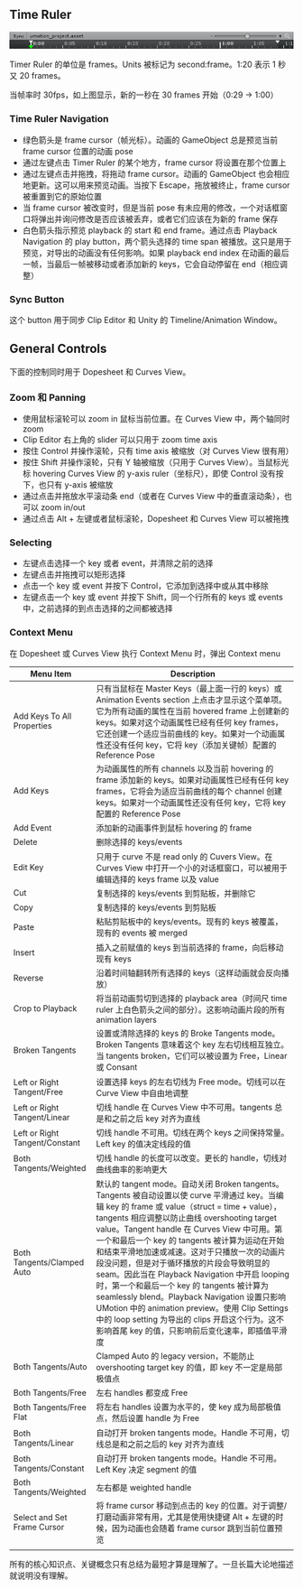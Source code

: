 ## Time Ruler

![ClipEditorTimeRuler](../Image/ClipEditorTimeRuler.png)

Timer Ruler 的单位是 frames。Units 被标记为 second:frame。1:20 表示 1 秒又 20 frames。

当帧率时 30fps，如上图显示，新的一秒在 30 frames 开始（0:29 -> 1:00）

### Time Ruler Navigation

- 绿色箭头是 frame cursor（帧光标）。动画的 GameObject 总是预览当前 frame cursor 位置的动画 pose
- 通过左键点击 Timer Ruler 的某个地方，frame cursor 将设置在那个位置上
- 通过左键点击并拖拽，将拖动 frame cursor。动画的 GameObject 也会相应地更新。这可以用来预览动画。当按下 Escape，拖放被终止，frame cursor 被重置到它的原始位置
- 当 frame cursor 被改变时，但是当前 pose 有未应用的修改，一个对话框窗口将弹出并询问修改是否应该被丢弃，或者它们应该在为新的 frame 保存
- 白色箭头指示预览 playback 的 start 和 end frame。通过点击 Playback Navigation 的 play button，两个箭头选择的 time span 被播放。这只是用于预览，对导出的动画没有任何影响。如果 playback end index 在动画的最后一帧，当最后一帧被移动或者添加新的 keys，它会自动停留在 end（相应调整）

### Sync Button

这个 button 用于同步 Clip Editor 和 Unity 的 Timeline/Animation Window。

## General Controls

下面的控制同时用于 Dopesheet 和 Curves View。

### Zoom 和 Panning

- 使用鼠标滚轮可以 zoom in 鼠标当前位置。在 Curves View 中，两个轴同时 zoom
- Clip Editor 右上角的 slider 可以只用于 zoom time axis
- 按住 Control 并操作滚轮，只有 time axis 被缩放（对 Curves View 很有用）
- 按住 Shift 并操作滚轮，只有 Y 轴被缩放（只用于 Curves View）。当鼠标光标 hovering Curves View 的 y-axis ruler（坐标尺），即使 Control 没有按下，也只有 y-axis 被缩放
- 通过点击并拖放水平滚动条 end（或者在 Curves View 中的垂直滚动条），也可以 zoom in/out
- 通过点击 Alt + 左键或者鼠标滚轮，Dopesheet 和 Curves View 可以被拖拽

### Selecting

- 左键点击选择一个 key 或者 event，并清除之前的选择
- 左键点击并拖拽可以矩形选择
- 点击一个 key 或 event 并按下 Control，它添加到选择中或从其中移除
- 左键点击一个 key 或 event 并按下 Shift，同一个行所有的 keys 或 events 中，之前选择的到点击选择的之间都被选择

### Context Menu

在 Dopesheet 或 Curves View 执行 Context Menu 时，弹出 Context menu

| Menu Item | Description |
| --- | --- |
| Add Keys To All Properties | 只有当鼠标在 Master Keys（最上面一行的 keys）或 Animation Events section 上点击才显示这个菜单项。 它为所有动画的属性在当前 hovered frame 上创建新的 keys。如果对这个动画属性已经有任何 key frames，它还创建一个适应当前曲线的 key。如果对一个动画属性还没有任何 key，它将 key（添加关键帧）配置的 Reference Pose |
| Add Keys | 为动画属性的所有 channels 以及当前 hovering 的 frame 添加新的 keys。如果对动画属性已经有任何 key frames，它将会为适应当前曲线的每个 channel 创建 keys。如果对一个动画属性还没有任何 key，它将 key 配置的 Reference Pose |
| Add Event | 添加新的动画事件到鼠标 hovering 的 frame |
| Delete | 删除选择的 keys/events |
| Edit Key | 只用于 curve 不是 read only 的 Cuvers View。在 Curves View 中打开一个小的对话框窗口，可以被用于编辑选择的 keys frame 以及 value |
| Cut | 复制选择的 keys/events 到剪贴板，并删除它 |
| Copy | 复制选择的 keys/events 到剪贴板 |
| Paste | 粘贴剪贴板中的 keys/events。现有的 keys 被覆盖，现有的 events 被 merged |
| Insert | 插入之前赋值的 keys 到当前选择的 frame，向后移动现有 keys |
| Reverse | 沿着时间轴翻转所有选择的 keys（这样动画就会反向播放）|
| Crop to Playback | 将当前动画剪切到选择的 playback area（时间尺 time ruler 上白色箭头之间的部分）。这影响动画片段的所有 animation layers |
| Broken Tangents | 设置或清除选择的 keys 的 Broke Tangents mode。Broken Tangents 意味着这个 key 左右切线相互独立。当 tangents broken，它们可以被设置为 Free，Linear 或 Consant |
| Left or Right Tangent/Free | 设置选择 keys 的左右切线为 Free mode。切线可以在 Curve View 中自由地调整 |
| Left or Right Tangent/Linear | 切线 handle 在 Curves View 中不可用。tangents 总是和之前之后 key 对齐为直线 |
| Left or Right Tangent/Constant | 切线 handle 不可用。切线在两个 keys 之间保持常量。Left key 的值决定线段的值 |
| Both Tangents/Weighted | 切线 handle 的长度可以改变。更长的 handle，切线对曲线曲率的影响更大 |
| Both Tangents/Clamped Auto | 默认的 tangent mode。自动关闭 Broken tangents。Tangents 被自动设置以使 curve 平滑通过 key。当编辑 key 的 frame 或 value（struct = time + value），tangents 相应调整以防止曲线 overshooting target value。Tangent handle 在 Curves View 中可用。第一个和最后一个 key 的 tangents 被计算为运动在开始和结束平滑地加速或减速。这对于只播放一次的动画片段没问题，但是对于循环播放的片段会导致明显的 seam。因此当在 Playback Navigation 中开启 looping 时，第一个和最后一个 key 的 tangents 被计算为 seamlessly blend。Playback Navigation 设置只影响 UMotion 中的 animation preview。使用 Clip Settings 中的 loop setting 为导出的 clips 开启这个行为。这不影响首尾 key 的值，只影响前后变化速率，即插值平滑度 |
| Both Tangents/Auto | Clamped Auto 的 legacy version，不能防止 overshooting target key 的值，即 key 不一定是局部极值点 |
| Both Tangents/Free | 左右 handles 都变成 Free |
| Both Tangents/Free Flat | 将左右 handles 设置为水平的，使 key 成为局部极值点，然后设置 handle 为 Free |
| Both Tangents/Linear | 自动打开 broken tangents mode。Handle 不可用，切线总是和之前之后的 key 对齐为直线 |
| Both Tangents/Constant | 自动打开 broken tangents mode。Handle 不可用。Left Key 决定 segment 的值 |
| Both Tangents/Weighted | 左右都是 weighted handle |
| Select and Set Frame Cursor | 将 frame cursor 移动到点击的 key 的位置。对于调整/打磨动画非常有用，尤其是使用快捷键 Alt + 左键的时候，因为动画也会随着 frame cursor 跳到当前位置预览 |
| | |

所有的核心知识点、关键概念只有总结为最短才算是理解了。一旦长篇大论地描述就说明没有理解。